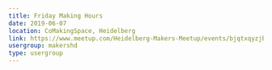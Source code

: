 ```yaml
---
title: Friday Making Hours
date: 2019-06-07
location: CoMakingSpace, Heidelberg
link: https://www.meetup.com/Heidelberg-Makers-Meetup/events/bjqtxqyzjbkb/
usergroup: makershd
type: usergroup
---
```

